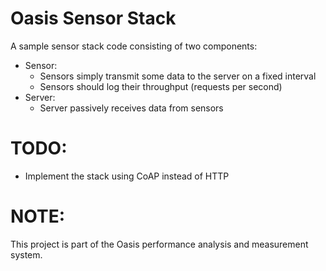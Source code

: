 # Oasis Sensor Stack
A sample sensor stack code consisting of two components:
- Sensor: 
    - Sensors simply transmit some data to the server on a fixed interval
    - Sensors should log their throughput (requests per second)
- Server: 
    - Server passively receives data from sensors

# TODO:
 - Implement the stack using CoAP instead of HTTP

# NOTE: 
This project is part of the Oasis performance analysis and measurement system.
